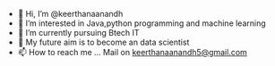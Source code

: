 - 👋 Hi, I’m @keerthanaanandh
- 👀 I’m interested in Java,python programming and machine learning
- 🌱 I’m currently pursuing Btech IT
- 💞️ My future aim is to become an data scientist
- 📫 How to reach me ... Mail on keerthanaanandh5@gmail.com

<!---
keerthanaanandh/keerthanaanandh is a ✨ special ✨ repository because its `README.md` (this file) appears on your GitHub profile.
You can click the Preview link to take a look at your changes.
--->
